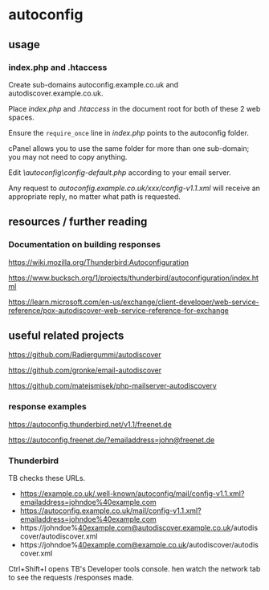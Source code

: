 # autoconfig

## usage

### index.php and .htaccess

Create sub-domains autoconfig.example.co.uk and autodiscover.example.co.uk.

Place _index.php_ and _.htaccess_ in the document root for both of these 2 web spaces.

Ensure the `require_once` line in _index.php_ points to the autoconfig folder.

cPanel allows you to use the same folder for more than one sub-domain; you may not need to copy anything.

Edit _\autoconfig\config-default.php_ according to your email server.

Any request to _autoconfig.example.co.uk/xxx/config-v1.1.xml_ will receive an appropriate reply, no matter what path is requested.

## resources / further reading

### Documentation on building responses

https://wiki.mozilla.org/Thunderbird:Autoconfiguration

https://www.bucksch.org/1/projects/thunderbird/autoconfiguration/index.html

https://learn.microsoft.com/en-us/exchange/client-developer/web-service-reference/pox-autodiscover-web-service-reference-for-exchange

## useful related projects

https://github.com/Radiergummi/autodiscover

https://github.com/gronke/email-autodiscover

https://github.com/matejsmisek/php-mailserver-autodiscovery

### response examples

https://autoconfig.thunderbird.net/v1.1/freenet.de

https://autoconfig.freenet.de/?emailaddress=john@freenet.de

### Thunderbird 

TB checks these URLs. 

- https://example.co.uk/.well-known/autoconfig/mail/config-v1.1.xml?emailaddress=johndoe%40example.com
- https://autoconfig.example.co.uk/mail/config-v1.1.xml?emailaddress=johndoe%40example.com
- https://johndoe%40example.com@autodiscover.example.co.uk/autodiscover/autodiscover.xml
- https://johndoe%40example.com@example.co.uk/autodiscover/autodiscover.xml

Ctrl+Shift+I opens TB's Developer tools console. hen watch the network tab to see the requests  /responses made.
